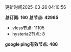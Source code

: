 更新时间2025-03-26 04:10:56

**总订阅: 160**
**总节点: 42965**
- vless节点: 11105
- hysteria2节点: 8

**google ping有效节点: 488**
